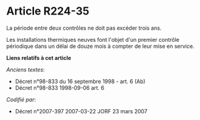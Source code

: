 # Article R224-35

La période entre deux contrôles ne doit pas excéder trois ans.

Les installations thermiques neuves font l'objet d'un premier contrôle périodique dans un délai de douze mois à compter de
leur mise en service.

**Liens relatifs à cet article**

_Anciens textes_:

  - Décret n°98-833 du 16 septembre 1998 - art. 6 (Ab)
  - Décret n°98-833 1998-09-06 art. 6

_Codifié par_:

  - Décret n°2007-397 2007-03-22 JORF 23 mars 2007
